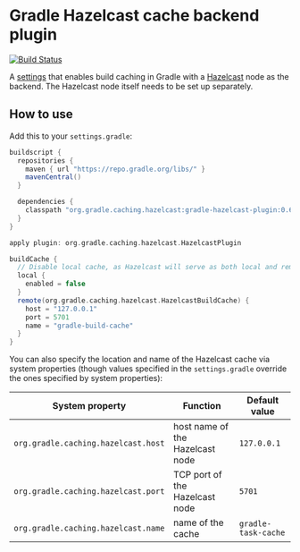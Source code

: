 # Gradle Hazelcast cache backend plugin

[![Build Status](https://travis-ci.org/gradle/gradle-hazelcast-plugin.svg?branch=master)](https://travis-ci.org/gradle/gradle-hazelcast-plugin)

A [settings](https://docs.gradle.org/current/dsl/org.gradle.api.initialization.Settings.html) that enables build caching in Gradle with a [Hazelcast](http://hazelcast.org) node as the backend. The Hazelcast node itself needs to be set up separately.

## How to use

Add this to your `settings.gradle`:

```groovy
buildscript {
  repositories {
    maven { url "https://repo.gradle.org/libs/" }
    mavenCentral()
  }

  dependencies {
    classpath "org.gradle.caching.hazelcast:gradle-hazelcast-plugin:0.6"
  }
}

apply plugin: org.gradle.caching.hazelcast.HazelcastPlugin

buildCache {
  // Disable local cache, as Hazelcast will serve as both local and remote
  local {
    enabled = false
  }
  remote(org.gradle.caching.hazelcast.HazelcastBuildCache) {
    host = "127.0.0.1"
    port = 5701
    name = "gradle-build-cache"
  }
}
```

You can also specify the location and name of the Hazelcast cache via system properties (though values specified in the `settings.gradle` override the ones specified by system properties):

System property                     | Function                        | Default value
----------------------------------- | ------------------------------- | ------------
`org.gradle.caching.hazelcast.host` | host name of the Hazelcast node | `127.0.0.1`
`org.gradle.caching.hazelcast.port` | TCP port of the Hazelcast node  | `5701`
`org.gradle.caching.hazelcast.name` | name of the cache               | `gradle-task-cache`
